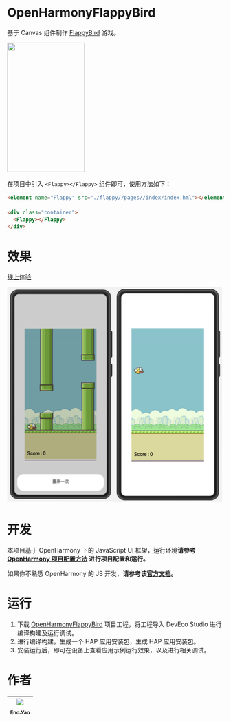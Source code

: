 # OpenHarmonyFlappyBird

基于 Canvas 组件制作 [FlappyBird](https://gitee.com/wscats/OpenHarmonyFlappyBird) 游戏。

<img width="180" height="300px" src="./screenshots/3.gif" />

在项目中引入 `<Flappy></Flappy>` 组件即可，使用方法如下：

```html
<element name="Flappy" src="./flappy//pages//index/index.hml"></element>

<div class="container">
  <Flappy></Flappy>
</div>
```

# 效果

[线上体验](https://wscats.github.io/flappy/html/index.html)

<img width="250" align="left" src="./screenshots/1.png" />
<img width="250" src="./screenshots/2.png" />

# 开发

本项目基于 OpenHarmony 下的 JavaScript UI 框架，运行环境**请参考 [OpenHarmony 项目配置方法](https://gitee.com/isrc_ohos/ultimate-harmony-reference/blob/master/OpenHarmony%20JS%E9%A1%B9%E7%9B%AE%E5%BC%80%E5%8F%91%E6%B5%81%E7%A8%8B.md) 进行项目配置和运行。**

如果你不熟悉 OpenHarmony 的 JS 开发，**请参考该[官方文档](https://developer.harmonyos.com/cn/docs/documentation/doc-references/js-apis-overview-0000001056361791)。**

# 运行

1. 下载 [OpenHarmonyFlappyBird](https://gitee.com/wscats/OpenHarmonyFlappyBird) 项目工程，将工程导入 DevEco Studio 进行编译构建及运行调试。
2. 进行编译构建，生成一个 HAP 应用安装包，生成 HAP 应用安装包。
3. 安装运行后，即可在设备上查看应用示例运行效果，以及进行相关调试。

# 作者

| [<img src="https://avatars1.githubusercontent.com/u/17243165?s=460&v=4" width="60px;"/><br /><sub>Eno Yao</sub>](https://gitee.com/wscats) |
| ------------------------------------------------------------------------------------------------------------------------------------------ |
